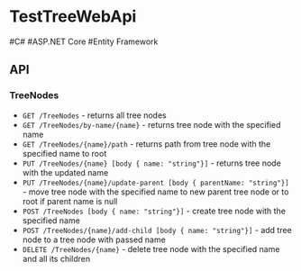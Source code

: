 # TestTreeWebApi
#C# #ASP.NET Core #Entity Framework

## API
### TreeNodes
- `GET /TreeNodes` - returns all tree nodes
- `GET /TreeNodes/by-name/{name}` - returns tree node with the specified name
- `GET /TreeNodes/{name}/path` - returns path from tree node with the specified name to root
- `PUT /TreeNodes/{name} [body { name: "string"}]` - returns tree node with the updated name
- `PUT /TreeNodes/{name}/update-parent [body { parentName: "string"}]` - move tree node with the specified name to new parent tree node or to root if parent name is null
- `POST /TreeNodes [body { name: "string"}]` - create tree node with the specified name
- `POST /TreeNodes/{name}/add-child [body { name: "string"}]` - add tree node to a tree node with passed name
- `DELETE /TreeNodes/{name}` - delete tree node with the specified name and all its children
